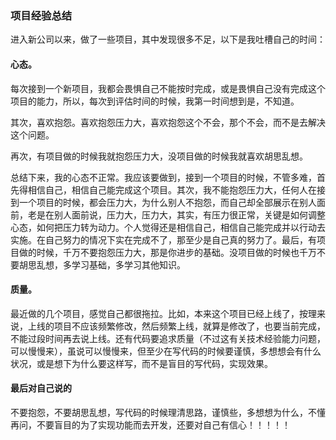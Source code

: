 ### 项目经验总结

进入新公司以来，做了一些项目，其中发现很多不足，以下是我吐槽自己的时间：

#### 心态。

每次接到一个新项目，我都会畏惧自己不能按时完成，或是畏惧自己没有完成这个项目的能力，所以，每次到评估时间的时候，我第一时间想到是，不知道。

其次，喜欢抱怨。喜欢抱怨压力大，喜欢抱怨这个不会，那个不会，而不是去解决这个问题。

再次，有项目做的时候我就抱怨压力大，没项目做的时候我就喜欢胡思乱想。

总结下来，我的心态不正常。我应该要做到，接到一个项目的时候，不管多难，首先得相信自己，相信自己能完成这个项目。其次，我不能抱怨压力大，任何人在接到一个项目的时候，都会压力大，为什么别人不抱怨，而自己却全部展示在别人面前，老是在别人面前说，压力大，压力大，其实，有压力很正常，关键是如何调整心态，如何把压力转为动力。个人觉得还是相信自己，相信自己能完成并以行动去实施。在自己努力的情况下实在完成不了，那至少是自己真的努力了。最后，有项目做的时候，千万不要抱怨压力大，那是你进步的基础。没项目做的时候也千万不要胡思乱想，多学习基础，多学习其他知识。

#### 质量。

最近做的几个项目，感觉自己都很拖拉。比如，本来这个项目已经上线了，按理来说，上线的项目不应该频繁修改，然后频繁上线，就算是修改了，也要当前完成，不能过段时间再去说上线。还有代码要追求质量（不过这有关技术经验能力问题，可以慢慢来），虽说可以慢慢来，但至少在写代码的时候要谨慎，多想想会有什么状况，或是想下为什么要这样写，而不是盲目的写代码，实现效果。

#### 最后对自己说的

不要抱怨，不要胡思乱想，写代码的时候理清思路，谨慎些，多想想为什么，不懂再问，不要盲目的为了实现功能而去开发，还要对自己有信心！！！！！

